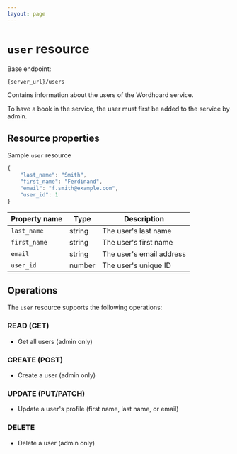 ```yaml
---
layout: page
---
```

# `user` resource

Base endpoint:

```shell
{server_url}/users
```

Contains information about the users of the Wordhoard service.

To have a book in the service, the user must first be added to the service by admin.

## Resource properties

Sample `user` resource

```js
{
    "last_name": "Smith",
    "first_name": "Ferdinand",
    "email": "f.smith@example.com",
    "user_id": 1
}
```

| Property name | Type | Description |
| ------------- | ----------- | ----------- |
| `last_name` | string | The user's last name |
| `first_name` | string | The user's first name |
| `email` | string | The user's email address |
| `user_id` | number | The user's unique ID |

## Operations

The `user` resource supports the following operations:

### READ (GET)

* Get all users (admin only)

### CREATE (POST)

* Create a user (admin only)

### UPDATE (PUT/PATCH)

* Update a user's profile (first name, last name, or email)

### DELETE

* Delete a user (admin only)
